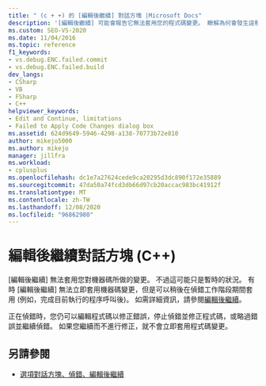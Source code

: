 ```yaml
---
title: " (c + +) 的 [編輯後繼續] 對話方塊 |Microsoft Docs"
description: '[編輯後繼續] 可能會報告它無法套用您的程式碼變更。 瞭解為何會發生這種情況，以及您可以執行的動作。'
ms.custom: SEO-VS-2020
ms.date: 11/04/2016
ms.topic: reference
f1_keywords:
- vs.debug.ENC.failed.commit
- vs.debug.ENC.failed.build
dev_langs:
- CSharp
- VB
- FSharp
- C++
helpviewer_keywords:
- Edit and Continue, limitations
- Failed to Apply Code Changes dialog box
ms.assetid: 624d9649-5946-4298-a138-70773b72e810
author: mikejo5000
ms.author: mikejo
manager: jillfra
ms.workload:
- cplusplus
ms.openlocfilehash: dc1e7a27624cede9ca20295d3dc890f172e35889
ms.sourcegitcommit: 47da50a74fcd3db66d97cb20accac983bc41912f
ms.translationtype: MT
ms.contentlocale: zh-TW
ms.lasthandoff: 12/08/2020
ms.locfileid: "96862980"
---
```

# <a name="edit-and-continue-dialog-box-c"></a>編輯後繼續對話方塊 (C++)
[編輯後繼續] 無法套用您對機器碼所做的變更。 不過這可能只是暫時的狀況。 有時 [編輯後繼續] 無法立即套用機器碼變更，但是可以稍後在偵錯工作階段期間套用 (例如，完成目前執行的程序呼叫後)。 如需詳細資訊，請參閱[編輯後繼續](../debugger/edit-and-continue.md)。

 正在偵錯時，您仍可以編輯程式碼以修正錯誤，停止偵錯並修正程式碼，或略過錯誤並繼續偵錯。 如果您繼續而不進行修正，就不會立即套用程式碼變更。

## <a name="see-also"></a>另請參閱
- [選項對話方塊、偵錯、編輯後繼續](./edit-and-continue.md)